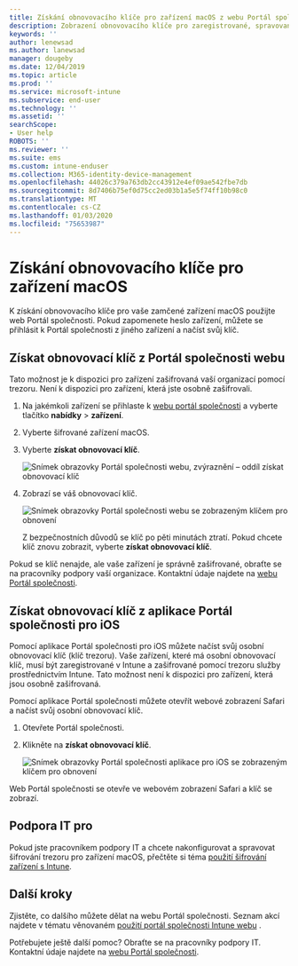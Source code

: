 ```yaml
---
title: Získání obnovovacího klíče pro zařízení macOS z webu Portál společnosti Intune
description: Zobrazení obnovovacího klíče pro zaregistrované, spravované zařízení macOS.
keywords: ''
author: lenewsad
ms.author: lanewsad
manager: dougeby
ms.date: 12/04/2019
ms.topic: article
ms.prod: ''
ms.service: microsoft-intune
ms.subservice: end-user
ms.technology: ''
ms.assetid: ''
searchScope:
- User help
ROBOTS: ''
ms.reviewer: ''
ms.suite: ems
ms.custom: intune-enduser
ms.collection: M365-identity-device-management
ms.openlocfilehash: 44026c379a763db2cc43912e4ef09ae542fbe7db
ms.sourcegitcommit: 8d7406b75ef0d75cc2ed03b1a5e5f74ff10b98c0
ms.translationtype: MT
ms.contentlocale: cs-CZ
ms.lasthandoff: 01/03/2020
ms.locfileid: "75653987"
---
```

# <a name="get-a-recovery-key-for-a-macos-device"></a>Získání obnovovacího klíče pro zařízení macOS

K získání obnovovacího klíče pro vaše zamčené zařízení macOS použijte web Portál společnosti. Pokud zapomenete heslo zařízení, můžete se přihlásit k Portál společnosti z jiného zařízení a načíst svůj klíč.  

## <a name="get-recovery-key-from-company-portal-website"></a>Získat obnovovací klíč z Portál společnosti webu

Tato možnost je k dispozici pro zařízení zašifrovaná vaší organizací pomocí trezoru. Není k dispozici pro zařízení, která jste osobně zašifrovali.

1. Na jakémkoli zařízení se přihlaste k [webu portál společnosti](https://portal.manage.microsoft.com) a vyberte tlačítko **nabídky** > **zařízení**.  
2. Vyberte šifrované zařízení macOS.  
3. Vyberte **získat obnovovací klíč**.  

    ![Snímek obrazovky Portál společnosti webu, zvýraznění – oddíl získat obnovovací klíč](./media/1907-recovery2-cpweb-intune.PNG)  

4. Zobrazí se váš obnovovací klíč.

    ![Snímek obrazovky Portál společnosti webu se zobrazeným klíčem pro obnovení](./media/1907-recovery-cpweb-intune.PNG)  

    Z bezpečnostních důvodů se klíč po pěti minutách ztratí. Pokud chcete klíč znovu zobrazit, vyberte **získat obnovovací klíč**.

Pokud se klíč nenajde, ale vaše zařízení je správně zašifrované, obraťte se na pracovníky podpory vaší organizace. Kontaktní údaje najdete na [webu Portál společnosti](https://go.microsoft.com/fwlink/?linkid=2010980).  

## <a name="get-recovery-key-from-company-portal-app-for-ios"></a>Získat obnovovací klíč z aplikace Portál společnosti pro iOS

Pomocí aplikace Portál společnosti pro iOS můžete načíst svůj osobní obnovovací klíč (klíč trezoru). Vaše zařízení, které má osobní obnovovací klíč, musí být zaregistrované v Intune a zašifrované pomocí trezoru služby prostřednictvím Intune. Tato možnost není k dispozici pro zařízení, která jsou osobně zašifrovaná. 

Pomocí aplikace Portál společnosti můžete otevřít webové zobrazení Safari a načíst svůj osobní obnovovací klíč. 

1. Otevřete Portál společnosti.
2. Klikněte na **získat obnovovací klíč**.

    ![Snímek obrazovky Portál společnosti aplikace pro iOS se zobrazeným klíčem pro obnovení](./media/get-recovery-key-cpweb-02.png)  

Web Portál společnosti se otevře ve webovém zobrazení Safari a klíč se zobrazí. 

## <a name="it-pro-support"></a>Podpora IT pro

Pokud jste pracovníkem podpory IT a chcete nakonfigurovat a spravovat šifrování trezoru pro zařízení macOS, přečtěte si téma [použití šifrování zařízení s Intune](/intune/protect/encrypt-devices).

## <a name="next-steps"></a>Další kroky

Zjistěte, co dalšího můžete dělat na webu Portál společnosti. Seznam akcí najdete v tématu věnovaném [použití portál společnosti Intune webu](using-the-intune-company-portal-website.md) .  

Potřebujete ještě další pomoc? Obraťte se na pracovníky podpory IT. Kontaktní údaje najdete na [webu Portál společnosti](https://go.microsoft.com/fwlink/?linkid=2010980).  
